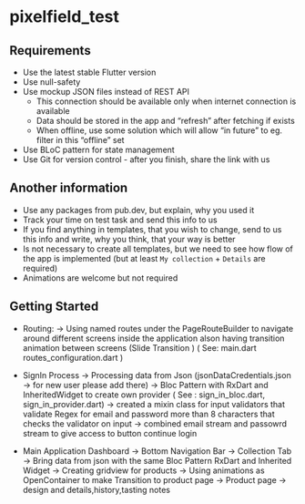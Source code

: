 # pixelfield_test

## Requirements

- Use the latest stable Flutter version
- Use null-safety
- Use mockup JSON files instead of REST API
    - This connection should be available only when internet connection is available
    - Data should be stored in the app and “refresh” after fetching if exists
    - When offline, use some solution which will allow “in future” to eg. filter in this “offline” set
- Use BLoC pattern for state management
- Use Git for version control - after you finish, share the link with us

## Another information

- Use any packages from pub.dev, but explain, why you used it
- Track your time on test task and send this info to us
- If you find anything in templates, that you wish to change, send to us this info and write, why you think, that your way is better
- Is not necessary to create all templates, but we need to see how flow of the app is implemented (but at least `My collection` + `Details` are required)
- Animations are welcome but not required

## Getting Started

- Routing: -> Using named routes under the PageRouteBuilder to navigate around different screens inside the application alson having transition animation between screens (Slide Transition ) (
     See: main.dart
        routes_configuration.dart
)

- SignIn Process -> Processing data from Json (jsonDataCredentials.json -> for new user please add there)
                 -> Bloc Pattern with RxDart and InheritedWidget to create own provider ( See : sign_in_bloc.dart, sign_in_provider.dart)
                 -> created a mixin class for input validators that validate Regex for email and password more than 8 characters that checks the validator on input
                 -> combined email stream and passowrd stream to give access to button continue login

- Main Application Dashboard -> Bottom Navigation Bar
                             -> Collection Tab -> Bring data from json with the same Bloc Pattern RxDart and Inherited Widget
                                               -> Creating gridview for products 
                                               -> Using animations as OpenContainer to make Transition to product page 
                             -> Product page -> design and details,history,tasting notes                               
